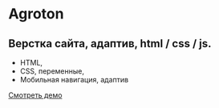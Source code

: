 # Agroton

## Верстка сайта, адаптив, html / css / js.

- HTML,
- CSS, переменные,
- Мобильная навигация, адаптив

[Смотреть демо](https://kovalchuk-alexandr.github.io/Agroton/)
